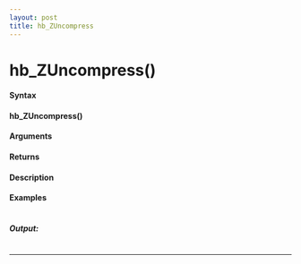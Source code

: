 ```yaml
---
layout: post
title: hb_ZUncompress
---
```


# hb_ZUncompress()


#### Syntax

#### hb_ZUncompress()

#### Arguments

#### Returns

#### Description

#### Examples

```

```

##### Output:

```

```

---